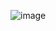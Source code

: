 ![image](https://user-images.githubusercontent.com/36649115/41505092-a7909e7c-71b5-11e8-813b-8365c1d5c600.png)
